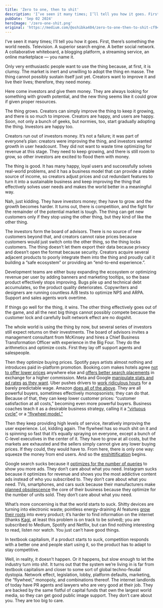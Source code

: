 ```yaml
---
title: 'Zero to one, then to shit'
description: 'I’ve seen it many times; I’ll tell you how it goes. First, there’s something the world needs. Television. A superior search engine. A better social network.'
pubDate: 'Sep 02 2024'
heroImage: '/zero-one-shit.png'
original: 'https://medium.com/@oshibka404/zero-to-one-then-to-shit-cf949aea5b3b'
---
```


I’ve seen it many times; I’ll tell you how it goes. First, there’s something the world needs. Television. A superior search engine. A better social network. A collaborative whiteboard, a blogging platform, a streaming service, an online marketplace — you name it.

Only very enthusiastic people want to use the thing because, at first, it is clumsy. The market is inert and unwilling to adopt the thing en masse. The thing cannot possibly sustain itself just yet. Creators want to improve it and live their lives; therefore, they need money.

Here come investors and give them money. They are always looking for something with growth potential, and the new thing seems like it could grow if given proper resources.

The thing grows. Creators can simply improve the thing to keep it growing, and there is so much to improve. Creators are happy, and users are happy. Soon, not only a bunch of geeks, but normies, too, start gradually adopting the thing. Investors are happy too.

Creators run out of investors money. It’s not a failure; it was part of everyone’s plan: creators were improving the thing, and investors wanted growth in user headcount. They did not want to waste time optimizing for revenue at this stage. They need to keep growing, and there is still room to grow, so other investors are excited to flood them with money.

The thing is good. It has many happy, loyal users and successfully solves real-world problems, and it has a business model that can provide a stable source of income, so creators adjust prices and cut redundant features to turn it into a sustainable business and keep improving the thing that effectively solves user needs and makes the world better in a meaningful way.

Nah, just kidding. They have investors money; they have to grow. and the growth becomes harder. It turns out, there is competition, and the fight for the remainder of the potential market is tough. The thing can get new customers only if they stop using the other thing, but they kind of like the other thing.

The investors form the board of advisors. There is no source of new customers beyond that, and creators cannot raise prices because customers would just switch onto the other thing, so the thing locks customers. The thing doesn’t let them export their data because privacy and doesn’t open the format because security. Creators acquire several adjacent products to poorly integrate them into the thing and proudly call it building a “safe ecosystem” or providing an “end-to-end experience.”.

Development teams are either busy expanding the ecosystem or optimizing revenue per user by adding banners and marketing tooltips, so the base product effectively stops improving. Bugs pile up and technical debt accumulates, so the product quality deteriorates. Copywriters and designers are running countless A/B tests to optimize NPS and ARPA. Support and sales agents work overtime.

If things go well for the thing, it wins. The other thing effectively goes out of the game, and all the next big things cannot possibly compete because the customer lock and carefully built network effect are no dogshit.

The whole world is using the thing by now, but several series of investors still expect returns on their investments. The board of advisors invites a management consultant from McKinsey and hires a Chief Business Transformation Officer with experience in the Big Four. They do the arithmetics and optimize costs. First they lay off support agents and salespeople.

Then they optimize buying prices. Spotify pays artists almost nothing and introduces paid in-platform promotion. Booking.com makes hotels agree [not to offer lower prices](https://partner.booking.com/en-gb/help/legal-security/policies-local-laws/how-does-parity-work) anywhere else and [offers better search placements](https://partner.booking.com/en-gb/solutions/preferred-partner-programme) in exchange for a higher commission. Meta and Google [manipulate stats and ad rates](https://www.wheresyoured.at/were-watching-facebook-die/) [as they want](https://www.digitalinformationworld.com/2022/01/are-facebook-ads-are-getting-more.html?ref=wheresyoured.at). Uber pushes drivers to [work ridiculous hours](https://www.vox.com/politics/2024/2/14/24073382/lyft-uber-strike-valentines-day-2024) for a barely predictable wage. Amazon [does all of the above](https://pluralistic.net/2023/11/06/attention-rents/). They are all powerful buyers, sometimes effectively monopsonists; they can do that. Because of that, they can keep lower customer prices: “customer satisfaction at all costs,” becoming even more powerful buyers. Business coaches teach it as a desirable business strategy, calling it a [“virtuous cycle”](https://fourweekmba.com/virtuous-cycle/) or a [“flywheel model.”](https://coaches.scalingup.com/blog/building-your-flywheel)

Then they keep providing high levels of service, iteratively improving the user experience. Lol, kidding again. The flywheel has so much shit on it and is spinning so fast that it’s equally spraying on everyone, except a bunch of C-level executives in the center of it. They have to grow at all costs, but the markets are exhausted and the sellers simply cannot give any lower buying prices. If they could, they would have to. From here, there is only one way: squeeze the money from end users. And so the [enshittification](https://doctorow.medium.com/https-pluralistic-net-2024-04-04-teach-me-how-to-shruggie-kagi-caaa88c221f2) begins.

Google search sucks because it [optimizes for the number of queries](https://pluralistic.net/2024/02/21/im-feeling-unlucky/#not-up-to-the-task) to show you more ads. They don’t care about what you need. Instagram sucks because it optimizes for revenue and shows you the most addictive content ads instead of who you subscribed to. They don’t care about what you need. TVs, smartphones, and cars suck because their manufacturers make [planned obsolescence](https://www.bbc.com/future/article/20160612-heres-the-truth-about-the-planned-obsolescence-of-tech) the core of their business because they optimize for the number of units sold. They don’t care about what you need.

What’s more concerning is that the world starts to suck. Shitty devices are turning into electronic waste; pointless energy-draining AI features [grow their roots](https://www.wheresyoured.at/pop-culture/) into every product; it’s harder to find information on the internet (thanks [Kagi](http://kagi.com/), at least this problem is on track to be solved); you are subscribed to Medium, Spotify and Netflix, but can find nothing interesting to read, listen nor watch. You just can’t have good things.

In textbook capitalism, if a product starts to suck, competition responds with a better one and people start using it, so the product has to adapt to stay competitive.

Well, in reality, it doesn’t happen. Or it happens, but slow enough to let the industry turn into shit. It turns out that the system we’re living in is far from textbook capitalism and closer to some sort of global techno-feudal dystopia. Network effect, legislation, lobby, platform defaults, marketing, the “flywheel,” monopoly, and combinations thereof. The internet landlords of today have PR agents and lawyers who are very good at their job. They are backed by the same fistful of capital funds that own the largest world media, so they can get good public image support. They don’t care about you. They are too big to care.
